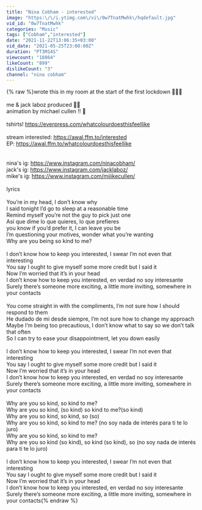 ```yaml
---
title: "Nina Cobham - interested"
image: "https:\/\/i.ytimg.com\/vi\/0w7TnatMwhk\/hqdefault.jpg"
vid_id: "0w7TnatMwhk"
categories: "Music"
tags: ["Cobham","interested"]
date: "2021-11-22T13:06:35+03:00"
vid_date: "2021-05-25T23:00:00Z"
duration: "PT3M14S"
viewcount: "18864"
likeCount: "899"
dislikeCount: "3"
channel: "nina cobham"
---
```

{% raw %}wrote this in my room at the start of the first lockdown 🧚🏼‍♀️ <br /><br />me &amp; jack laboz produced 👼🏼<br />animation by michael cullen !! 💐<br /><br />tshirts! <a rel="nofollow" target="blank" href="https://everpress.com/whatcolourdoesthisfeellike">https://everpress.com/whatcolourdoesthisfeellike</a><br /><br />stream interested: <a rel="nofollow" target="blank" href="https://awal.ffm.to/interested">https://awal.ffm.to/interested</a><br />EP: <a rel="nofollow" target="blank" href="https://awal.ffm.to/whatcolourdoesthisfeellike">https://awal.ffm.to/whatcolourdoesthisfeellike</a><br /><br /><br />nina's ig: <a rel="nofollow" target="blank" href="https://www.instagram.com/ninacobham/">https://www.instagram.com/ninacobham/</a><br />jack's ig: <a rel="nofollow" target="blank" href="https://www.instagram.com/jacklaboz/">https://www.instagram.com/jacklaboz/</a><br />mike's ig: <a rel="nofollow" target="blank" href="https://www.instagram.com/miiikecullen/">https://www.instagram.com/miiikecullen/</a><br /><br />lyrics<br /><br />You’re in my head, I don’t know why<br />I said tonight I’d go to sleep at a reasonable time<br />Remind myself you’re not the guy to pick just one<br />Así que dime lo que quieres, lo que prefieres<br />you know if you’d prefer it, I can leave you be<br />I’m questioning your motives, wonder what you’re wanting <br />Why are you being so kind to me?<br /><br />I don’t know how to keep you interested, I swear I’m not even that interesting<br />You say I ought to give myself some more credit but I said it<br />Now I’m worried that it’s in your head<br />I don’t know how to keep you interested, en verdad no soy interesante <br />Surely there’s someone more exciting, a little more inviting, somewhere in your contacts<br /><br />You come straight in with the compliments, I’m not sure how I should respond to them<br />He dudado de mi desde siempre, I’m not sure how to change my approach<br />Maybe I’m being too precautious, I don’t know what to say so we don’t talk that often<br />So I can try to ease your disappointment, let you down easily<br /><br />I don’t know how to keep you interested, I swear I’m not even that interesting<br />You say I ought to give myself some more credit but I said it<br />Now I’m worried that it’s in your head<br />I don’t know how to keep you interested, en verdad no soy interesante <br />Surely there’s someone more exciting, a little more inviting, somewhere in your contacts<br /><br />Why are you so kind, so kind to me?<br />Why are you so kind, (so kind) so kind to me?(so kind)<br />Why are you so kind, so kind, so (so)<br />Why are you so kind, so kind to me? (no soy nada de interés para ti te lo juro)<br />Why are you so kind, so kind to me?<br />Why are you so kind (so kind), so kind (so kind), so (no soy nada de interés para ti te lo juro)<br /><br />I don’t know how to keep you interested, I swear I’m not even that interesting<br />You say I ought to give myself some more credit but I said it<br />Now I’m worried that it’s in your head<br />I don’t know how to keep you interested, en verdad no soy interesante <br />Surely there’s someone more exciting, a little more inviting, somewhere in your contacts{% endraw %}
